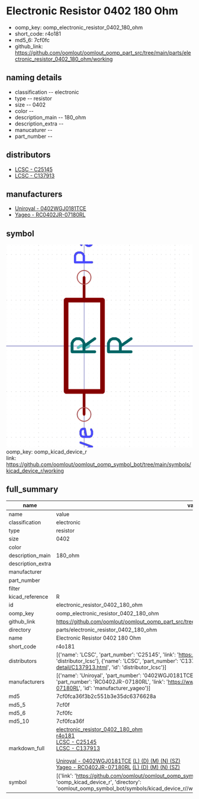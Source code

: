 # Electronic Resistor 0402 180 Ohm

  
* oomp_key: oomp_electronic_resistor_0402_180_ohm 
* short_code: r4o181
* md5_6: 7cf0fc  
* github_link: https://github.com/oomlout/oomlout_oomp_part_src/tree/main/parts/electronic_resistor_0402_180_ohm/working  
## naming details
* classification -- electronic
* type -- resistor
* size -- 0402
* color -- 
* description_main -- 180_ohm
* description_extra -- 
* manucaturer -- 
* part_number -- 

## distributors
* [LCSC - C25145](https://lcsc.com/product-detail/C25145.html)  
* [LCSC - C137913](https://lcsc.com/product-detail/C137913.html)  

## manufacturers
* [Uniroyal - 0402WGJ0181TCE]()  
* [Yageo - RC0402JR-07180RL](https://www.yageo.com/en/Chart/Download/pdf/RC0402JR-07180RL)  

## symbol

![](symbol/0/working/working_600.png)  
oomp_key: oomp_kicad_device_r  
link: https://github.com/oomlout/oomlout_oomp_symbol_bot/tree/main/symbols/kicad_device_r/working  


## full_summary
| name | value | 
| --- | --- | 
| name | value | 
| classification | electronic | 
| type | resistor | 
| size | 0402 | 
| color |  | 
| description_main | 180_ohm | 
| description_extra |  | 
| manufacturer |  | 
| part_number |  | 
| filter |  | 
| kicad_reference | R | 
| id | electronic_resistor_0402_180_ohm | 
| oomp_key | oomp_electronic_resistor_0402_180_ohm | 
| github_link | https://github.com/oomlout/oomlout_oomp_part_src/tree/main/parts/electronic_resistor_0402_180_ohm/working | 
| directory | parts/electronic_resistor_0402_180_ohm | 
| name | Electronic Resistor 0402 180 Ohm | 
| short_code | r4o181 | 
| distributors | [{'name': 'LCSC', 'part_number': 'C25145', 'link': 'https://lcsc.com/product-detail/C25145.html', 'id': 'distributor_lcsc'}, {'name': 'LCSC', 'part_number': 'C137913', 'link': 'https://lcsc.com/product-detail/C137913.html', 'id': 'distributor_lcsc'}] | 
| manufacturers | [{'name': 'Uniroyal', 'part_number': '0402WGJ0181TCE', 'link': '', 'id': 'manufacturer_uniroyal'}, {'name': 'Yageo', 'part_number': 'RC0402JR-07180RL', 'link': 'https://www.yageo.com/en/Chart/Download/pdf/RC0402JR-07180RL', 'id': 'manufacturer_yageo'}] | 
| md5 | 7cf0fca36f3b2c551b3e35dc6376628a | 
| md5_5 | 7cf0f | 
| md5_6 | 7cf0fc | 
| md5_10 | 7cf0fca36f | 
| markdown_full | [electronic_resistor_0402_180_ohm](https://github.com/oomlout/oomlout_oomp_part_src/tree/main/parts/electronic_resistor_0402_180_ohm/working)<br>[r4o181](https://github.com/oomlout/oomlout_oomp_part_src/tree/main/parts/electronic_resistor_0402_180_ohm/working)<br>[LCSC - C25145<br>](https://lcsc.com/product-detail/C25145.html)[LCSC - C137913<br>](https://lcsc.com/product-detail/C137913.html)<br>[Uniroyal - 0402WGJ0181TCE]() [(L)  ](https://www.lcsc.com/search?q=0402WGJ0181TCE)[(D)  ](https://www.digikey.com/en/products?,keywords=0402WGJ0181TCE)[(M)  ](https://www.mouser.com/Search/Refine?Keyword=0402WGJ0181TCE)[(N)  ](https://www.newark.com/search?st=0402WGJ0181TCE)[(SZ)  ](https://so.szlcsc.com/global.html?k=0402WGJ0181TCE)<br>[Yageo - RC0402JR-07180RL](https://www.yageo.com/en/Chart/Download/pdf/RC0402JR-07180RL) [(L)  ](https://www.lcsc.com/search?q=RC0402JR-07180RL)[(D)  ](https://www.digikey.com/en/products?,keywords=RC0402JR-07180RL)[(M)  ](https://www.mouser.com/Search/Refine?Keyword=RC0402JR-07180RL)[(N)  ](https://www.newark.com/search?st=RC0402JR-07180RL)[(SZ)  ](https://so.szlcsc.com/global.html?k=RC0402JR-07180RL)<br> | 
| symbol | [{'link': 'https://github.com/oomlout/oomlout_oomp_symbol_bot/tree/main/symbols/kicad_device_r', 'oomp_key': 'oomp_kicad_device_r', 'directory': 'oomlout_oomp_symbol_bot/symbols/kicad_device_r//working/working.kicad_sym'}] | 
